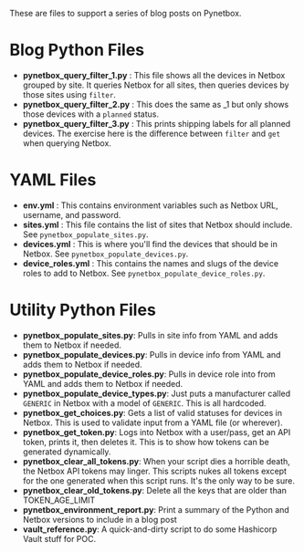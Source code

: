 These are files to support a series of blog posts on Pynetbox.

# Blog Python Files

* **pynetbox_query_filter_1.py** : This file shows all the devices in Netbox grouped by site. It queries Netbox for all sites, then queries devices by those sites using `filter`.
* **pynetbox_query_filter_2.py** : This does the same as _1 but only shows those devices with a `planned` status.
* **pynetbox_query_filter_3.py** : This prints shipping labels for all planned devices. The exercise here is the difference between `filter` and `get` when querying Netbox.

# YAML Files

* **env.yml** : This contains environment variables such as Netbox URL, username, and password.
* **sites.yml** : This file contains the list of sites that Netbox should include. See `pynetbox_populate_sites.py`.
* **devices.yml** : This is where you'll find the devices that should be in Netbox. See `pynetbox_populate_devices.py`.
* **device_roles.yml** : This contains the names and slugs of the device roles to add to Netbox. See `pynetbox_populate_device_roles.py`.

# Utility Python Files

* **pynetbox_populate_sites.py**: Pulls in site info from YAML and adds them to Netbox if needed.
* **pynetbox_populate_devices.py**: Pulls in device info from YAML and adds them to Netbox if needed.
* **pynetbox_populate_device_roles.py**: Pulls in device role into from YAML and adds them to Netbox if needed.
* **pynetbox_populate_device_types.py**: Just puts a manufacturer called `GENERIC` in Netbox with a model of `GENERIC`. This is all hardcoded.
* **pynetbox_get_choices.py**: Gets a list of valid statuses for devices in Netbox. This is used to validate input from a YAML file (or wherever).
* **pynetbox_get_token.py**: Logs into Netbox with a user/pass, get an API token, prints it, then deletes it. This is to show how tokens can be generated dynamically.
* **pynetbox_clear_all_tokens.py**: When your script dies a horrible death, the Netbox API tokens may linger. This scripts nukes all tokens except for the one generated when this script runs. It's the only way to be sure.
* **pynetbox_clear_old_tokens.py**: Delete all the keys that are older than TOKEN_AGE_LIMIT
* **pynetbox_environment_report.py**: Print a summary of the Python and Netbox versions to include in a blog post
* **vault_reference.py**: A quick-and-dirty script to do some Hashicorp Vault stuff for POC.